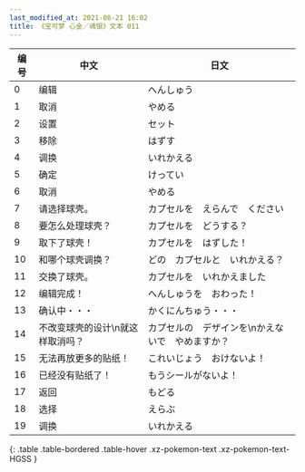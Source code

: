 ```yaml
---
last_modified_at: 2021-08-21 16:02
title: 《宝可梦 心金／魂银》文本 011
---
```

| 编号 | 中文 | 日文 |
| ---- | ---- | ---- |
| 0 | 编辑 | へんしゅう |
| 1 | 取消 | やめる |
| 2 | 设置 | セット |
| 3 | 移除 | はずす |
| 4 | 调换 | いれかえる |
| 5 | 确定 | けってい |
| 6 | 取消 | やめる |
| 7 | 请选择球壳。 | カプセルを　えらんで　ください |
| 8 | 要怎么处理球壳？ | カプセルを　どうする？ |
| 9 | 取下了球壳！ | カプセルを　はずした！ |
| 10 | 和哪个球壳调换？ | どの　カプセルと　いれかえる？ |
| 11 | 交换了球壳。 | カプセルを　いれかえました |
| 12 | 编辑完成！ | へんしゅうを　おわった！ |
| 13 | 确认中・・・ | かくにんちゅう・・・ |
| 14 | 不改变球壳的设计\n就这样取消吗？ | カプセルの　デザインを\nかえないで　やめますか？ |
| 15 | 无法再放更多的贴纸！ | これいじょう　おけないよ！ |
| 16 | 已经没有贴纸了！ | もうシールがないよ！ |
| 17 | 返回 | もどる |
| 18 | 选择 | えらぶ |
| 19 | 调换 | いれかえる |
{: .table .table-bordered .table-hover .xz-pokemon-text .xz-pokemon-text-HGSS }